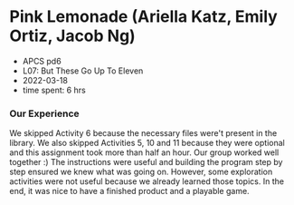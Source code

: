 # Pink Lemonade (Ariella Katz, Emily Ortiz, Jacob Ng)
* APCS pd6
* L07: But These Go Up To Eleven
* 2022-03-18
* time spent: 6 hrs

### Our Experience
We skipped Activity 6 because the necessary files were't present in the library. We also skipped Activities 5, 10 and 11 because they were optional and this assignment took more than half an hour. Our group worked well together :) The instructions were useful and building the program step by step ensured we knew what was going on. However, some exploration activities were not useful because we already learned those topics. In the end, it was nice to have a finished product and a playable game.
